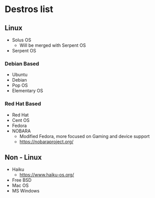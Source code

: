 # Destros list

## Linux

- Solus OS
  - Will be merged with Serpent OS
- Serpent OS

### Debian Based

- Ubuntu
- Debian
- Pop OS
- Elementary OS

### Red Hat Based

- Red Hat
- Cent OS
- Fedora
- NOBARA
  - Modified Fedora, more focused on Gaming and device support
  - https://nobaraproject.org/

## Non - Linux

- Haiku
    - https://www.haiku-os.org/
- Free BSD
- Mac OS
- MS Windows

